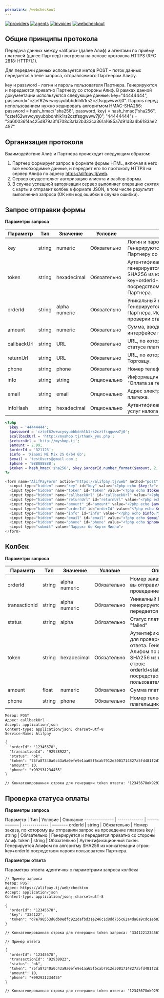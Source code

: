 ```yaml
---
permalink: /webcheckout
---
```


[![providers](https://img.shields.io/badge/doc-Providers-success)](https://shafizod.github.io/providers)
[![agents](https://img.shields.io/badge/doc-Agents-success)](https://shafizod.github.io/agents)
[![invoices](https://img.shields.io/badge/doc-Invoices-success)](https://shafizod.github.io/invoices)
[![webcheckout](https://img.shields.io/badge/doc-Webcheckout-success)](https://shafizod.github.io/webcheckout)

## Общие принципы протокола

Передача данных между «alif.pro» (далее Алиф) и агентами по приёму платежей (далее Партнер) построена на основе протокола HTTPS (RFC 2818: HTTP/1.1). 

Для передачи данных используется метод POST – поток данных передается в теле запроса, отправляемого Партнером Алифу.

key и password - логин и пароль пользователя Партнера. Генерируются и передаются приватно Партнеру со стороны Алиф. В рамках данной документации используются следующие данные: key="44444444", password="cztef62wrwcysyubbbdnhlk1rs2cztfsqgwww7j0". Пароль перед использованием нужно хешировать алгоритмом HMAC-SHA256: password = hash_hmac("sha256", password, key) = hash_hmac("sha256", "cztef62wrwcysyubbbdnhlk1rs2cztfsqgwww7j0", "44444444") = "3a60036f4a425d879a3f4708c3a1a2b333ca361a1685a7d91d3a4b6183ae2457"

## Организация протокола

Взаимодействие Алиф и Партнера происходит следующим образом:
1. Партнер формирует запрос в формате формы HTML, включая в него все необходимые данные, и передает его по протоколу HTTPS на сервер Алифа по адресу https://alifpay.tj/web.
2. Сервер осуществляет авторизацию клиента и разбор формы.
3. В случае успешной авторизации сервер выполняет операцию снятия с карты и отправит колбек в формате JSON, в том числе результат выполнения запроса (ОК или код ошибки в случае ошибки).

## Запрос отправки формы

**Параметры запроса**

Параметр        | Тип           | Значение      | Условие       | Описание
--------------- | ------------- | ------------- | ------------- | --------
key             | string        | numeric       | Обязательно   | Логин и пароль пользователя Партнера. Генерируются и передаются приватно Партнеру со стороны Алиф.
token           | string        | hexadecimal   | Обязательно   | Аутентификационный токен, генерируется Партнером по алгоритму SHA256 из конкатенации строк: key+orderId+amount.fixed(2)+сallbackUrl посредством пароля пользователя Партнера.
orderId         | string        | alpha numeric | Обязательно   | Уникальный номер заказа. Генерируется и передается со стороны Партнёра. Используется также для проверки статуса платежа.
amount          | string        | numeric       | Обязательно   | Сумма, вводимая плательщиком в интерфейсе продавца (в сомони).
callbackUrl     | string        | URL           | Обязательно   | URL, по которому Алиф ответить о статусе платежа.
returnUrl       | string        | URL           | Обязательно   | URL, по которому можно вернуться к Торговцу.
phone           | string        | phone         | Обязательно   | Номер телефона отправителя платежа.
info            | string        | string        | Опционально   | Информация о платеже, например: "Оплата за телефон".
email           | string        | email         | Опционально   | Адрес электронной почты отправителя платежа.
infoHash        | string        | hexadecimal   | Опционально   | Аутентификационный токен при оплате услуг налога

```php
<?php
  $key = '44444444';
  $password = 'cztef62wrwcysyubbbdnhlk1rs2cztfsqgwww7j0';
  $callbackUrl = 'http://myshop.tj/thank_you.php';
  $returnUrl = 'http://myshop.tj';
  $amount = 2.99;
  $orderId = '321123';
  $info = 'Xiaomi Mi Mix 2S 6/64 Gb';
  $email = 'testUsers@gmail.com';
  $phone = '988888888';
  $token = hash_hmac('sha256', $key.$orderId.number_format($amount, 2, '.', '').$callbackUrl, hash_hmac('sha256', $password, $key));
?>

<form name="AlifPayForm" action="https://alifpay.tj/web" method="post" id="alifPayForm">
  <input type="hidden" name="key" id="key" value="<?php echo $key;?>">
  <input type="hidden" name="token" id="token" value="<?php echo $token;?>">
  <input type="hidden" name="callbackUrl" id="callbackUrl" value="<?php echo $callbackUrl;?>">
  <input type="hidden" name="returnUrl" id="returnUrl" value="<?php echo $returnUrl;?>">
  <input type="hidden" name="amount" id="amount" value="<?php echo $amount;?>">
  <input type="hidden" name="orderId" id="orderId" value="<?php echo $orderId;?>">
  <input type="hidden" name="info" id="info" value="<?php echo $info;?>">
  <input type="hidden" name="email" id="email" value="<?php echo $email;?>">
  <input type="hidden" name="phone" id="phone" value="<?php echo $phone;?>">
  <input type="submit" value="Пардохт бо Корти Милли">
</form>
```

## Колбек

**Параметры запроса**

Параметр        | Тип           | Значение      | Условие       | Описание
--------------- | ------------- | ------------- | ------------- | --------
orderId         | string        | alpha numeric | Обязательно   | Номер заказа, по которому вы отправили запрос на проведение платежа
transactionId   | string        | alpha numeric | Обязательно   | Уникалный ID транзакции, генерируется Алифом и передается Партнёру.
status          | string        | alpha         | Обязательно   | Статус платежа: "ok" или "failed"
token           | string        | hexadecimal   | Обязательно   | Аутентификационный токен для проверки валидности ответа. Генерируется Алифом по алгоритму SHA256 из конкатенации строк: orderId+status+transactionId посредством пароля пользователя Партнера.
amount          | float         | numeric       | Обязательно   | Сумма платежа (в сомони).
phone           | string        | phone         | Обязательно   | Номер телефон плательщика

```markdown
Метод: POST
Адрес: callbackUrl
Accept: application/json
Content-type: application/json; charset=utf-8
Service-Name: Alifpay

{
  "orderId": "12345678",
  "transactionId": "92938922",
  "status": "ok",
  "token": "75fa87340a0c43a9a0efe9e1aa65f5cab7912e3001714827a5fd481f2d7e0416",
  "amount": 10,
  "phone": "+992931234455"
}

// Конкатенированная строка для генерации token ответа: "12345678ok92938922"
```

## Проверка статуса оплаты

**Параметры запроса**

Параметр        | Тип           | Условие       | Описание
--------------- | ------------- | ------------- | ------------- | --------
orderId         | string        | Обязательно   | Номер заказа, по которому вы отправили запрос на проведение платежа
key             | string        | Обязательно   | Генерируется и передается приватно со стороны Алиф.
token           | string        | Обязательно   | Аутентификационный токен. Генерируется Алифом по алгоритму SHA256 из конкатенации строк: key+orderId посредством пароля пользователя Партнера.

**Параметры ответа**

Параметры ответа идентичны с параметрами запроса колбека

```markdown
// Пример запроса
Метод: POST
Адрес: https://alifpay.tj/web/checktxn
Accept: application/json
Content-type: application/json; charset=utf-8

{
  "orderId": "12345678",
  "key": "334122",
  "token": "d7e798553d8db0edfc922dafbd31e246c1d8dd755c62a4da8a9cdc1eb8333d4b"
}

// Конкатенированная строка для генерации token запроса: "33412212345678"

// Пример ответа

{
  "orderId": "12345678",
  "transactionId": "92938922",
  "status": "ok",
  "token": "75fa87340a0c43a9a0efe9e1aa65f5cab7912e3001714827a5fd481f2d7e0416",
  "amount": 10,
  "phone": "+992931234455"
}

// Конкатенированная строка для генерации token ответа: "12345678ok92938922"
```

